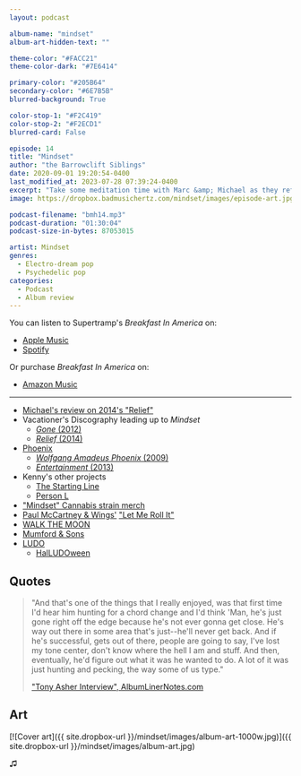 ```yaml
---
layout: podcast

album-name: "mindset"
album-art-hidden-text: ""

theme-color: "#FACC21"
theme-color-dark: "#7E6414"

primary-color: "#205B64"
secondary-color: "#6E7B5B"
blurred-background: True

color-stop-1: "#F2C419"
color-stop-2: "#F2ECD1"
blurred-card: False

episode: 14
title: "Mindset"
author: "the Barrowclift Siblings"
date: 2020-09-01 19:20:54-0400
last_modified_at: 2023-07-28 07:39:24-0400
excerpt: "Take some meditation time with Marc &amp; Michael as they reflect on Vacationer’s “Mindset”."
image: https://dropbox.badmusichertz.com/mindset/images/episode-art.jpg

podcast-filename: "bmh14.mp3"
podcast-duration: "01:30:04"
podcast-size-in-bytes: 87053015

artist: Mindset
genres:
  - Electro-dream pop
  - Psychedelic pop
categories:
  - Podcast
  - Album review
---
```


You can listen to Supertramp's *Breakfast In America* on:

* [Apple Music](https://music.apple.com/us/album/mindset/1480568183)
* [Spotify](https://open.spotify.com/album/3uZNo4sodT5TzfIaPkF3Iu)

Or purchase *Breakfast In America* on:

* [Amazon Music](https://www.amazon.com/Mindset-Vacationer/dp/B07Y3WLW78/ref=sr_1_10?dchild=1&keywords=vacationer+music&qid=1595985146&sr=8-10)

-----

* [Michael's review on 2014's "Relief"](https://badmusichertz.com/post/relief)
* Vacationer's Discography leading up to *Mindset*
  * [*Gone* (2012)](https://music.apple.com/us/album/gone/1443883368)
  * [*Relief* (2014)](https://music.apple.com/us/album/relief/1443901446)
* [Phoenix](https://music.apple.com/us/artist/phoenix/5500360)
  * [*Wolfgang Amadeus Phoenix* (2009)](https://music.apple.com/us/album/wolfgang-amadeus-phoenix/1450828963)
  * [*Entertainment* (2013)](https://music.apple.com/us/album/bankrupt-deluxe-edition/1451345965)
* Kenny's other projects
  * [The Starting Line](https://music.apple.com/us/artist/the-starting-line/14788139)
  * [Person L](https://music.apple.com/us/artist/person-l/276969135)
* ["Mindset" Cannabis strain merch](https://www.floatedmag.com/single-post/2018/12/25/Cherry-Kola-Farms-X-Vacationer-Mindset-Cannabis-Strain)
* [Paul McCartney & Wings'](https://music.apple.com/us/artist/paul-mccartney-wings/254653827) ["Let Me Roll It"](https://music.apple.com/us/album/let-me-roll-it/1443413822?i=1443413968)
* [WALK THE MOON](https://music.apple.com/us/artist/walk-the-moon/451783136)
* [Mumford & Sons](https://music.apple.com/us/artist/mumford-sons/307699986)
* [LUDO](https://music.apple.com/us/artist/ludo/5165285)
  * [HalLUDOween](https://en.wikipedia.org/wiki/Ludo_(band)#HalLUDOween)

## Quotes

> "And that's one of the things that I really enjoyed, was that first time I'd hear him hunting for a chord change and I'd think 'Man, he's just gone right off the edge because he's not ever gonna get close. He's way out there in some area that's just--he'll never get back. And if he's successful, gets out of there, people are going to say, I've lost my tone center, don't know where the hell I am and stuff. And then, eventually, he'd figure out what it was he wanted to do. A lot of it was just hunting and pecking, the way some of us type."
>
> ["Tony Asher Interview", AlbumLinerNotes.com](http://www.albumlinernotes.com/Tony_Asher_Interview.html)

## Art

[![Cover art]({{ site.dropbox-url }}/mindset/images/album-art-1000w.jpg)]({{ site.dropbox-url }}/mindset/images/album-art.jpg)

♫︎